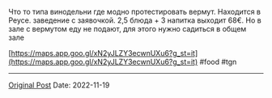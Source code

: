 Что то типа винодельни где модно протестировать вермут. Находится в Реусе. заведение с заявочкой. 2,5 блюда + 3 напитка выходит 68€. Но в зале с вермутом еду не подают, для этого нужно садиться в общем зале


[https://maps.app.goo.gl/xN2yJLZY3ecwnUXu6?g_st=it](https://maps.app.goo.gl/xN2yJLZY3ecwnUXu6?g_st=it) #food #tgn

---
[Original Post](https://t.me/lev2tarragona/606)
Date: 2022-11-19
